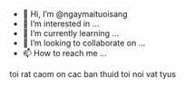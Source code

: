 - 👋 Hi, I’m @ngaymaituoisang
- 👀 I’m interested in ...
- 🌱 I’m currently learning ...
- 💞️ I’m looking to collaborate on ...
- 📫 How to reach me ...

<!---
ngaymaituoisang/ngaymaituoisang is a ✨ special ✨ repository because its `README.md` (this file) appears on your GitHub profile.
You can click the Preview link to take a look at your changes.
--->
toi rat caom on cac ban
thuid toi noi vat tyus
